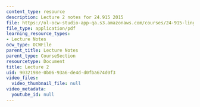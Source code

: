 ```yaml
---
content_type: resource
description: Lecture 2 notes for 24.915 2015
file: https://ol-ocw-studio-app-qa.s3.amazonaws.com/courses/24-915-linguistic-phonetics-fall-2015/9032198e0b0693a6de4dd0fba674d0f3_MIT24_915F15_lec2.pdf
file_type: application/pdf
learning_resource_types:
- Lecture Notes
ocw_type: OCWFile
parent_title: Lecture Notes
parent_type: CourseSection
resourcetype: Document
title: Lecture 2
uid: 9032198e-0b06-93a6-de4d-d0fba674d0f3
video_files:
  video_thumbnail_file: null
video_metadata:
  youtube_id: null
---
```

